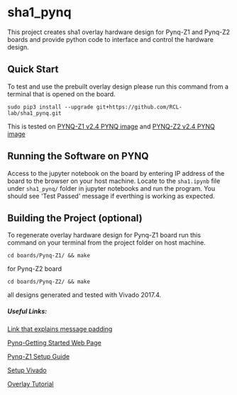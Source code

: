 # sha1_pynq

This project creates sha1 overlay hardware design for Pynq-Z1 and Pynq-Z2 boards and provide python code to interface and control the hardware design.

## Quick Start

To test and use the prebuilt overlay design please run this command from a terminal that is opened on the board.

`sudo pip3 install --upgrade git+https://github.com/RCL-lab/sha1_pynq.git`

This is tested on [PYNQ-Z1 v2.4 PYNQ image](http://bit.ly/2V9MB9v) and [PYNQ-Z2 v2.4 PYNQ image](http://bit.ly/2E3BxUF)

## Running the Software on PYNQ

Access to the jupyter notebook on the board by entering IP address of the board to the browser on your host machine.
Locate to the `sha1.ipynb` file under `sha1_pynq/` folder in jupyter notebooks and run the program. You should see 'Test Passed' message if everthing is working as expected.

## Building the Project  (optional)

To regenerate overlay hardware design for Pynq-Z1 board run this command on your terminal from the project folder on host machine.

`cd boards/Pynq-Z1/ && make`

for Pynq-Z2 board

`cd boards/Pynq-Z2/ && make`

all designs generated and tested with Vivado 2017.4.

##### Useful Links:

[Link that explains message padding](https://www.ipa.go.jp/security/rfc/RFC3174EN.html#4)

[Pynq-Getting Started Web Page](https://pynq.readthedocs.io/en/latest/getting_started.html)

[Pynq-Z1 Setup Guide](https://pynq.readthedocs.io/en/latest/getting_started/pynq_z1_setup.html)

[Setup Vivado](https://pynq.readthedocs.io/en/latest/overlay_design_methodology/board_settings.html)

[Overlay Tutorial](https://pynq.readthedocs.io/en/latest/overlay_design_methodology/overlay_tutorial.html)

